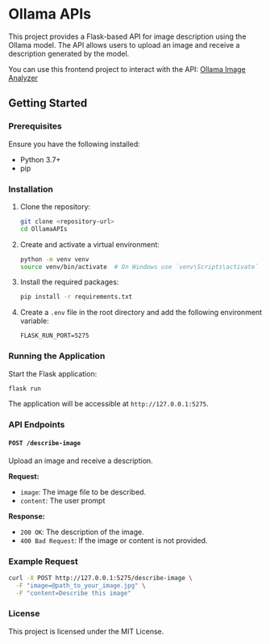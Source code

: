 # Ollama APIs

This project provides a Flask-based API for image description using the Ollama model. The API allows users to upload an image and receive a description generated by the model.

You can use this frontend project to interact with the API: [Ollama Image Analyzer](https://github.com/benincasantonio/ollama-image-analyzer)

## Getting Started

### Prerequisites

Ensure you have the following installed:
- Python 3.7+
- pip

### Installation

1. Clone the repository:
    ```sh
    git clone <repository-url>
    cd OllamaAPIs
    ```

2. Create and activate a virtual environment:
    ```sh
    python -m venv venv
    source venv/bin/activate  # On Windows use `venv\Scripts\activate`
    ```

3. Install the required packages:
    ```sh
    pip install -r requirements.txt
    ```

4. Create a `.env` file in the root directory and add the following environment variable:
    ```properties
    FLASK_RUN_PORT=5275
    ```

### Running the Application

Start the Flask application:
```sh
flask run
```

The application will be accessible at `http://127.0.0.1:5275`.

### API Endpoints

#### `POST /describe-image`

Upload an image and receive a description.

**Request:**
- `image`: The image file to be described.
- `content`: The user prompt

**Response:**
- `200 OK`: The description of the image.
- `400 Bad Request`: If the image or content is not provided.

### Example Request

```sh
curl -X POST http://127.0.0.1:5275/describe-image \
  -F "image=@path_to_your_image.jpg" \
  -F "content=Describe this image"
```


### License

This project is licensed under the MIT License.